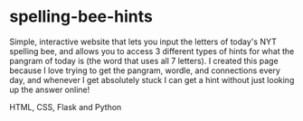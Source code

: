 # spelling-bee-hints
Simple, interactive website that lets you input the letters of today's NYT spelling bee, and allows you to access 3 different types of hints for what the pangram of today is (the word that uses all 7 letters). I created this page because I love trying to get the pangram, wordle, and connections every day, and whenever I get absolutely stuck I can get a hint without just looking up the answer online!

HTML, CSS, Flask and Python 
